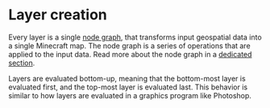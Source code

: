 # Layer creation

Every layer is a single [node graph](/layers/node_graph), that transforms input geospatial data into a single Minecraft map. The node graph is a series of operations that are applied to the input data. Read more about the node graph in a [dedicated section](/layers/node_graph).

Layers are evaluated bottom-up, meaning that the bottom-most layer is evaluated first, and the top-most layer is evaluated last. This behavior is similar to how layers are evaluated in a graphics program like Photoshop.
